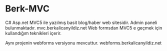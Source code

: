 # Berk-MVC

C# Asp.net MVC5 ile yazılmış basit blog/haber web sitesidir. Admin paneli bulunmaktadır. mvc.berkalicanyildiz.net
Web formsdan MVC5 e geçmek için kullandığım teknikleri içerir.

Aynı projenin webforms versiyonu mevcuttur. webforms.berkalicanyildiz.net
